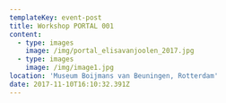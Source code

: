 ```yaml
---
templateKey: event-post
title: Workshop PORTAL 001
content:
  - type: images
    image: /img/portal_elisavanjoolen_2017.jpg
  - type: images
    image: /img/image1.jpg
location: 'Museum Boijmans van Beuningen, Rotterdam'
date: 2017-11-10T16:10:32.391Z
---
```

